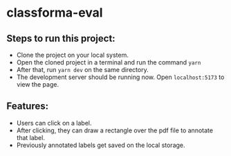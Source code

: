 # classforma-eval

## Steps to run this project:
- Clone the project on your local system.
- Open the cloned project in a terminal and run the command `yarn`
- After that, run `yarn dev` on the same directory.
- The development server should be running now. Open `localhost:5173` to view the page.

## Features:
- Users can click on a label.
- After clicking, they can draw a rectangle over the pdf file to annotate that label.
- Previously annotated labels get saved on the local storage.
